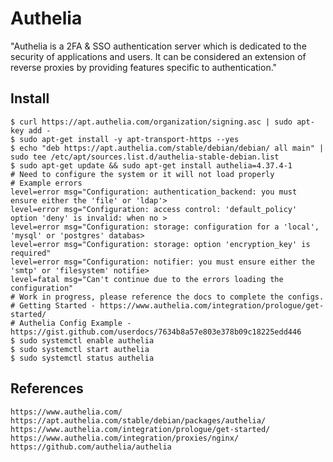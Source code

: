 Authelia
========

"Authelia is a 2FA & SSO authentication server which is dedicated to the security of applications and users. It can be considered an extension of reverse proxies by providing features specific to authentication."

Install
-------

    $ curl https://apt.authelia.com/organization/signing.asc | sudo apt-key add -
    $ sudo apt-get install -y apt-transport-https --yes
    $ echo "deb https://apt.authelia.com/stable/debian/debian/ all main" | sudo tee /etc/apt/sources.list.d/authelia-stable-debian.list
    $ sudo apt-get update && sudo apt-get install authelia=4.37.4-1
    # Need to configure the system or it will not load properly
    # Example errors
    level=error msg="Configuration: authentication_backend: you must ensure either the 'file' or 'ldap'>
    level=error msg="Configuration: access control: 'default_policy' option 'deny' is invalid: when no >
    level=error msg="Configuration: storage: configuration for a 'local', 'mysql' or 'postgres' databas>
    level=error msg="Configuration: storage: option 'encryption_key' is required"
    level=error msg="Configuration: notifier: you must ensure either the 'smtp' or 'filesystem' notifie>
    level=fatal msg="Can't continue due to the errors loading the configuration"
    # Work in progress, please reference the docs to complete the configs. 
    # Getting Started - https://www.authelia.com/integration/prologue/get-started/
    # Authelia Config Example - https://gist.github.com/userdocs/7634b8a57e803e378b09c18225edd446
    $ sudo systemctl enable authelia
    $ sudo systemctl start authelia
    $ sudo systemctl status authelia

References
----------

    https://www.authelia.com/
    https://apt.authelia.com/stable/debian/packages/authelia/
    https://www.authelia.com/integration/prologue/get-started/
    https://www.authelia.com/integration/proxies/nginx/
    https://github.com/authelia/authelia